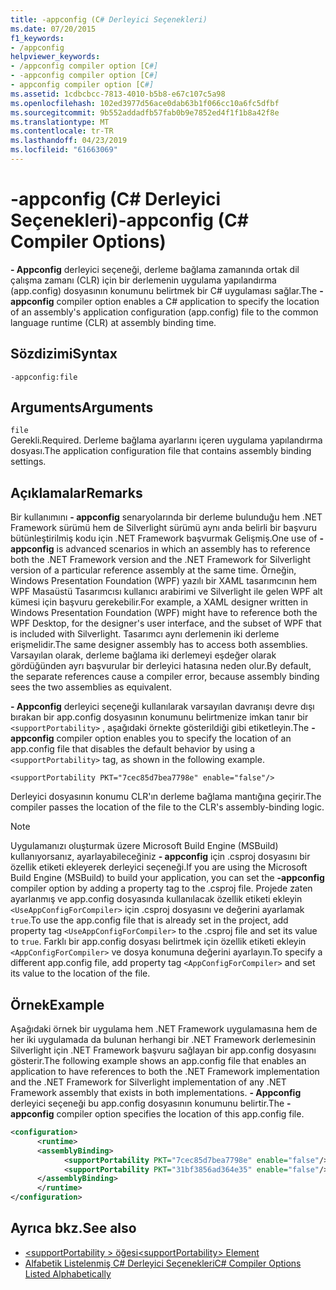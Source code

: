 ```yaml
---
title: -appconfig (C# Derleyici Seçenekleri)
ms.date: 07/20/2015
f1_keywords:
- /appconfig
helpviewer_keywords:
- /appconfig compiler option [C#]
- -appconfig compiler option [C#]
- appconfig compiler option [C#]
ms.assetid: 1cdbcbcc-7813-4010-b5b8-e67c107c5a98
ms.openlocfilehash: 102ed3977d56ace0dab63b1f066cc10a6fc5dfbf
ms.sourcegitcommit: 9b552addadfb57fab0b9e7852ed4f1f1b8a42f8e
ms.translationtype: MT
ms.contentlocale: tr-TR
ms.lasthandoff: 04/23/2019
ms.locfileid: "61663069"
---
```

# <a name="-appconfig-c-compiler-options"></a><span data-ttu-id="f0775-102">-appconfig (C# Derleyici Seçenekleri)</span><span class="sxs-lookup"><span data-stu-id="f0775-102">-appconfig (C# Compiler Options)</span></span>
<span data-ttu-id="f0775-103">**- Appconfig** derleyici seçeneği, derleme bağlama zamanında ortak dil çalışma zamanı (CLR) için bir derlemenin uygulama yapılandırma (app.config) dosyasının konumunu belirtmek bir C# uygulaması sağlar.</span><span class="sxs-lookup"><span data-stu-id="f0775-103">The **-appconfig** compiler option enables a C# application to specify the location of an assembly's application configuration (app.config) file to the common language runtime (CLR) at assembly binding time.</span></span>  
  
## <a name="syntax"></a><span data-ttu-id="f0775-104">Sözdizimi</span><span class="sxs-lookup"><span data-stu-id="f0775-104">Syntax</span></span>  
  
```console  
-appconfig:file  
```  
  
## <a name="arguments"></a><span data-ttu-id="f0775-105">Arguments</span><span class="sxs-lookup"><span data-stu-id="f0775-105">Arguments</span></span>  
 `file`  
 <span data-ttu-id="f0775-106">Gerekli.</span><span class="sxs-lookup"><span data-stu-id="f0775-106">Required.</span></span> <span data-ttu-id="f0775-107">Derleme bağlama ayarlarını içeren uygulama yapılandırma dosyası.</span><span class="sxs-lookup"><span data-stu-id="f0775-107">The application configuration file that contains assembly binding settings.</span></span>  
  
## <a name="remarks"></a><span data-ttu-id="f0775-108">Açıklamalar</span><span class="sxs-lookup"><span data-stu-id="f0775-108">Remarks</span></span>  
 <span data-ttu-id="f0775-109">Bir kullanımını **- appconfig** senaryolarında bir derleme bulunduğu hem .NET Framework sürümü hem de Silverlight sürümü aynı anda belirli bir başvuru bütünleştirilmiş kodu için .NET Framework başvurmak Gelişmiş.</span><span class="sxs-lookup"><span data-stu-id="f0775-109">One use of **-appconfig** is advanced scenarios in which an assembly has to reference both the .NET Framework version and the .NET Framework for Silverlight version of a particular reference assembly at the same time.</span></span> <span data-ttu-id="f0775-110">Örneğin, Windows Presentation Foundation (WPF) yazılı bir XAML tasarımcının hem WPF Masaüstü Tasarımcısı kullanıcı arabirimi ve Silverlight ile gelen WPF alt kümesi için başvuru gerekebilir.</span><span class="sxs-lookup"><span data-stu-id="f0775-110">For example, a XAML designer written in Windows Presentation Foundation (WPF) might have to reference both the WPF Desktop, for the designer's user interface, and the subset of WPF that is included with Silverlight.</span></span> <span data-ttu-id="f0775-111">Tasarımcı aynı derlemenin iki derleme erişmelidir.</span><span class="sxs-lookup"><span data-stu-id="f0775-111">The same designer assembly has to access both assemblies.</span></span> <span data-ttu-id="f0775-112">Varsayılan olarak, derleme bağlama iki derlemeyi eşdeğer olarak gördüğünden ayrı başvurular bir derleyici hatasına neden olur.</span><span class="sxs-lookup"><span data-stu-id="f0775-112">By default, the separate references cause a compiler error, because assembly binding sees the two assemblies as equivalent.</span></span>  
  
 <span data-ttu-id="f0775-113">**- Appconfig** derleyici seçeneği kullanılarak varsayılan davranışı devre dışı bırakan bir app.config dosyasının konumunu belirtmenize imkan tanır bir `<supportPortability>` , aşağıdaki örnekte gösterildiği gibi etiketleyin.</span><span class="sxs-lookup"><span data-stu-id="f0775-113">The **-appconfig** compiler option enables you to specify the location of an app.config file that disables the default behavior by using a `<supportPortability>` tag, as shown in the following example.</span></span>  
  
 `<supportPortability PKT="7cec85d7bea7798e" enable="false"/>`  
  
 <span data-ttu-id="f0775-114">Derleyici dosyasının konumu CLR'ın derleme bağlama mantığına geçirir.</span><span class="sxs-lookup"><span data-stu-id="f0775-114">The compiler passes the location of the file to the CLR's assembly-binding logic.</span></span>  
  
> [!NOTE]
>  <span data-ttu-id="f0775-115">Uygulamanızı oluşturmak üzere Microsoft Build Engine (MSBuild) kullanıyorsanız, ayarlayabileceğiniz **- appconfig** için .csproj dosyasını bir özellik etiketi ekleyerek derleyici seçeneği.</span><span class="sxs-lookup"><span data-stu-id="f0775-115">If you are using the Microsoft Build Engine (MSBuild) to build your application, you can set the **-appconfig** compiler option by adding a property tag to the .csproj file.</span></span> <span data-ttu-id="f0775-116">Projede zaten ayarlanmış ve app.config dosyasında kullanılacak özellik etiketi ekleyin `<UseAppConfigForCompiler>` için .csproj dosyasını ve değerini ayarlamak `true`.</span><span class="sxs-lookup"><span data-stu-id="f0775-116">To use the app.config file that is already set in the project, add property tag `<UseAppConfigForCompiler>` to the .csproj file and set its value to `true`.</span></span> <span data-ttu-id="f0775-117">Farklı bir app.config dosyası belirtmek için özellik etiketi ekleyin `<AppConfigForCompiler>` ve dosya konumuna değerini ayarlayın.</span><span class="sxs-lookup"><span data-stu-id="f0775-117">To specify a different app.config file, add property tag `<AppConfigForCompiler>` and set its value to the location of the file.</span></span>  
  
## <a name="example"></a><span data-ttu-id="f0775-118">Örnek</span><span class="sxs-lookup"><span data-stu-id="f0775-118">Example</span></span>  
 <span data-ttu-id="f0775-119">Aşağıdaki örnek bir uygulama hem .NET Framework uygulamasına hem de her iki uygulamada da bulunan herhangi bir .NET Framework derlemesinin Silverlight için .NET Framework başvuru sağlayan bir app.config dosyasını gösterir.</span><span class="sxs-lookup"><span data-stu-id="f0775-119">The following example shows an app.config file that enables an application to have references to both the .NET Framework implementation and the .NET Framework for Silverlight implementation of any .NET Framework assembly that exists in both implementations.</span></span> <span data-ttu-id="f0775-120">**- Appconfig** derleyici seçeneği bu app.config dosyasının konumunu belirtir.</span><span class="sxs-lookup"><span data-stu-id="f0775-120">The **-appconfig** compiler option specifies the location of this app.config file.</span></span>  
  
```xml  
<configuration>  
      <runtime>  
      <assemblyBinding>  
            <supportPortability PKT="7cec85d7bea7798e" enable="false"/>  
            <supportPortability PKT="31bf3856ad364e35" enable="false"/>  
      </assemblyBinding>  
      </runtime>  
</configuration>  
```  
  
## <a name="see-also"></a><span data-ttu-id="f0775-121">Ayrıca bkz.</span><span class="sxs-lookup"><span data-stu-id="f0775-121">See also</span></span>

- [<span data-ttu-id="f0775-122">\<supportPortability > öğesi</span><span class="sxs-lookup"><span data-stu-id="f0775-122">\<supportPortability> Element</span></span>](../../../framework/configure-apps/file-schema/runtime/supportportability-element.md)
- [<span data-ttu-id="f0775-123">Alfabetik Listelenmiş C# Derleyici Seçenekleri</span><span class="sxs-lookup"><span data-stu-id="f0775-123">C# Compiler Options Listed Alphabetically</span></span>](../../../csharp/language-reference/compiler-options/listed-alphabetically.md)
